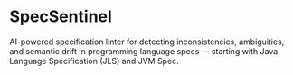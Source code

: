 # SpecSentinel
AI-powered specification linter for detecting inconsistencies, ambiguities, and semantic drift in programming language specs — starting with Java Language Specification (JLS) and JVM Spec.
